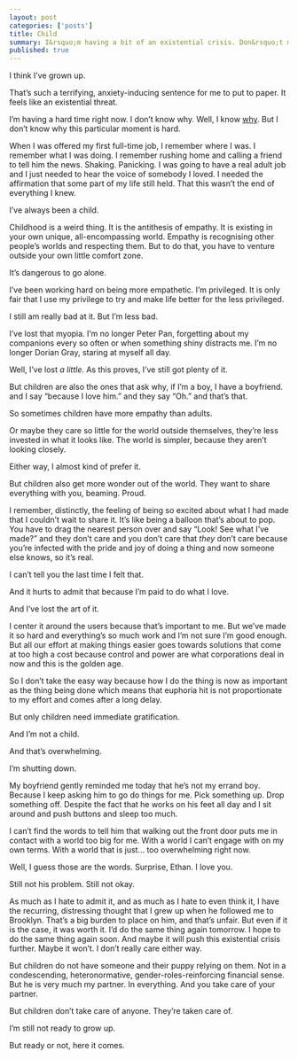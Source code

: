 ```yaml
---
layout: post
categories: ['posts']
title: Child
summary: I&rsquo;m having a bit of an existential crisis. Don&rsquo;t mind me.
published: true
---
```


I think I&rsquo;ve grown up.

That&rsquo;s such a terrifying, anxiety-inducing sentence for me to put to paper. It feels like an existential threat.

I&rsquo;m having a hard time right now. I don&rsquo;t know why. Well, I know [why](http://paddyforan.getsby.co). But I don&rsquo;t know why this particular moment is hard.

When I was offered my first full-time job, I remember where I was. I remember what I was doing. I remember rushing home and calling a friend to tell him the news. Shaking. Panicking. I was going to have a real adult job and I just needed to hear the voice of somebody I loved. I needed the affirmation that some part of my life still held. That this wasn&rsquo;t the end of everything I knew.

I&rsquo;ve always been a child.

Childhood is a weird thing. It is the antithesis of empathy. It is existing in your own unique, all-encompassing world. Empathy is recognising other people&rsquo;s worlds and respecting them. But to do that, you have to venture outside your own little comfort zone.

It&rsquo;s dangerous to go alone.

I&rsquo;ve been working hard on being more empathetic. I&rsquo;m privileged. It is only fair that I use my privilege to try and make life better for the less privileged.

I still am really bad at it. But I&rsquo;m less bad.

I&rsquo;ve lost that myopia. I&rsquo;m no longer Peter Pan, forgetting about my companions every so often or when something shiny distracts me. I&rsquo;m no longer Dorian Gray, staring at myself all day.

Well, I&rsquo;ve lost _a little_. As this proves, I&rsquo;ve still got plenty of it.

But children are also the ones that ask why, if I&rsquo;m a boy, I have a boyfriend. and I say &ldquo;because I love him.&rdquo; and they say &ldquo;Oh.&rdquo; and that&rsquo;s that.

So sometimes children have more empathy than adults.

Or maybe they care so little for the world outside themselves, they&rsquo;re less invested in what it looks like. The world is simpler, because they aren&rsquo;t looking closely.

Either way, I almost kind of prefer it.

But children also get more wonder out of the world. They want to share everything with you, beaming. Proud.

I remember, distinctly, the feeling of being so excited about what I had made that I couldn&rsquo;t wait to share it. It&rsquo;s like being a balloon that&rsquo;s about to pop. You have to drag the nearest person over and say &ldquo;Look! See what I&rsquo;ve made?&rdquo; and they don&rsquo;t care and you don&rsquo;t care that _they_ don&rsquo;t care because you&rsquo;re infected with the pride and joy of doing a thing and now someone else knows, so it&rsquo;s real.

I can&rsquo;t tell you the last time I felt that.

And it hurts to admit that because I&rsquo;m paid to do what I love.

And I&rsquo;ve lost the art of it.

I center it around the users because that&rsquo;s important to me. But we&rsquo;ve made it so hard and everything&rsquo;s so much work and I&rsquo;m not sure I&rsquo;m good enough. But all our effort at making things easier goes towards solutions that come at too high a cost because control and power are what corporations deal in now and this is the golden age.

So I don&rsquo;t take the easy way because how I do the thing is now as important as the thing being done which means that euphoria hit is not proportionate to my effort and comes after a long delay.

But only children need immediate gratification.

And I&rsquo;m not a child.

And that&rsquo;s overwhelming.

I&rsquo;m shutting down.

My boyfriend gently reminded me today that he&rsquo;s not my errand boy. Because I keep asking him to go do things for me. Pick something up. Drop something off. Despite the fact that he works on his feet all day and I sit around and push buttons and sleep too much.

I can&rsquo;t find the words to tell him that walking out the front door puts me in contact with a world too big for me. With a world I can&rsquo;t engage with on my own terms. With a world that is just&hellip; too overwhelming right now.

Well, I guess those are the words. Surprise, Ethan. I love you.

Still not his problem. Still not okay.

As much as I hate to admit it, and as much as I hate to even think it, I have the recurring, distressing thought that I grew up when he followed me to Brooklyn. That&rsquo;s a big burden to place on him, and that&rsquo;s unfair. But even if it is the case, it was worth it. I&rsquo;d do the same thing again tomorrow. I hope to do the same thing again soon. And maybe it will push this existential crisis further. Maybe it won&rsquo;t. I don&rsquo;t really care either way.

But children do not have someone and their puppy relying on them. Not in a condescending, heteronormative, gender-roles-reinforcing financial sense. But he is very much my partner. In everything. And you take care of your partner.

But children don&rsquo;t take care of anyone. They&rsquo;re taken care of.

I&rsquo;m still not ready to grow up.

But ready or not, here it comes.
